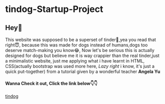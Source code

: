 # tindog-Startup-Project

## Hey👋
This website was supposed to be a superset of tinder🤔,yea you read that right😇, because this was made for dogs instead of humans,dogs too deserve match-making you know😂, Now let's be serious this is actually designed for dogs but believe me it is way crappier than the real tinder,just a minimalistic website, just me applying what i have learnt in HTML, CSS(actually bootstrap was used more here, *Lazy right* i know, it's just a quick put-together) from a tutorial given by a wonderful teacher  **Angela Yu**

#### Wanna Check it out, Click the link below👇👇

[tindog](https://cocky-roentgen-0fed6c.netlify.app/)